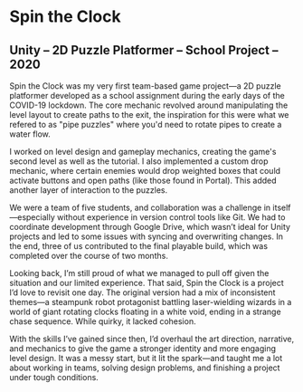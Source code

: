 # Spin the Clock

## Unity – 2D Puzzle Platformer – School Project – 2020

Spin the Clock was my very first team-based game project—a 2D puzzle platformer developed as a school assignment during the early days of the COVID-19 lockdown. The core mechanic revolved around manipulating the level layout to create paths to the exit, the inspiration for this were what we refered to as "pipe puzzles" where you'd need to rotate pipes to create a water flow.

I worked on level design and gameplay mechanics, creating the game's second level as well as the tutorial. I also implemented a custom drop mechanic, where certain enemies would drop weighted boxes that could activate buttons and open paths (like those found in Portal). This added another layer of interaction to the puzzles.

We were a team of five students, and collaboration was a challenge in itself—especially without experience in version control tools like Git. We had to coordinate development through Google Drive, which wasn’t ideal for Unity projects and led to some issues with syncing and overwriting changes. In the end, three of us contributed to the final playable build, which was completed over the course of two months.

Looking back, I’m still proud of what we managed to pull off given the situation and our limited experience. That said, Spin the Clock is a project I’d love to revisit one day. The original version had a mix of inconsistent themes—a steampunk robot protagonist battling laser-wielding wizards in a world of giant rotating clocks floating in a white void, ending in a strange chase sequence. While quirky, it lacked cohesion.

With the skills I’ve gained since then, I’d overhaul the art direction, narrative, and mechanics to give the game a stronger identity and more engaging level design. It was a messy start, but it lit the spark—and taught me a lot about working in teams, solving design problems, and finishing a project under tough conditions.